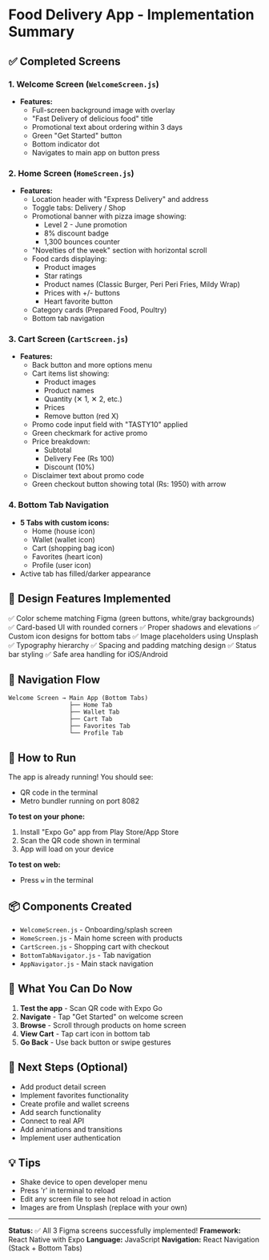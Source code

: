# Food Delivery App - Implementation Summary

## ✅ Completed Screens

### 1. Welcome Screen (`WelcomeScreen.js`)
- **Features:**
  - Full-screen background image with overlay
  - "Fast Delivery of delicious food" title
  - Promotional text about ordering within 3 days
  - Green "Get Started" button
  - Bottom indicator dot
  - Navigates to main app on button press

### 2. Home Screen (`HomeScreen.js`)
- **Features:**
  - Location header with "Express Delivery" and address
  - Toggle tabs: Delivery / Shop
  - Promotional banner with pizza image showing:
    - Level 2 - June promotion
    - 8% discount badge
    - 1,300 bounces counter
  - "Novelties of the week" section with horizontal scroll
  - Food cards displaying:
    - Product images
    - Star ratings
    - Product names (Classic Burger, Peri Peri Fries, Mildy Wrap)
    - Prices with +/- buttons
    - Heart favorite button
  - Category cards (Prepared Food, Poultry)
  - Bottom tab navigation

### 3. Cart Screen (`CartScreen.js`)
- **Features:**
  - Back button and more options menu
  - Cart items list showing:
    - Product images
    - Product names
    - Quantity (✕ 1, ✕ 2, etc.)
    - Prices
    - Remove button (red X)
  - Promo code input field with "TASTY10" applied
  - Green checkmark for active promo
  - Price breakdown:
    - Subtotal
    - Delivery Fee (Rs 100)
    - Discount (10%)
  - Disclaimer text about promo code
  - Green checkout button showing total (Rs: 1950) with arrow

### 4. Bottom Tab Navigation
- **5 Tabs with custom icons:**
  - Home (house icon)
  - Wallet (wallet icon)
  - Cart (shopping bag icon)
  - Favorites (heart icon)
  - Profile (user icon)
- Active tab has filled/darker appearance

## 🎨 Design Features Implemented

✅ Color scheme matching Figma (green buttons, white/gray backgrounds)
✅ Card-based UI with rounded corners
✅ Proper shadows and elevations
✅ Custom icon designs for bottom tabs
✅ Image placeholders using Unsplash
✅ Typography hierarchy
✅ Spacing and padding matching design
✅ Status bar styling
✅ Safe area handling for iOS/Android

## 📱 Navigation Flow

```
Welcome Screen → Main App (Bottom Tabs)
                 ├── Home Tab
                 ├── Wallet Tab
                 ├── Cart Tab
                 ├── Favorites Tab
                 └── Profile Tab
```

## 🚀 How to Run

The app is already running! You should see:
- QR code in the terminal
- Metro bundler running on port 8082

**To test on your phone:**
1. Install "Expo Go" app from Play Store/App Store
2. Scan the QR code shown in terminal
3. App will load on your device

**To test on web:**
- Press `w` in the terminal

## 📦 Components Created

- `WelcomeScreen.js` - Onboarding/splash screen
- `HomeScreen.js` - Main home screen with products
- `CartScreen.js` - Shopping cart with checkout
- `BottomTabNavigator.js` - Tab navigation
- `AppNavigator.js` - Main stack navigation

## 🔄 What You Can Do Now

1. **Test the app** - Scan QR code with Expo Go
2. **Navigate** - Tap "Get Started" on welcome screen
3. **Browse** - Scroll through products on home screen
4. **View Cart** - Tap cart icon in bottom tab
5. **Go Back** - Use back button or swipe gestures

## 🎯 Next Steps (Optional)

- Add product detail screen
- Implement favorites functionality
- Create profile and wallet screens
- Add search functionality
- Connect to real API
- Add animations and transitions
- Implement user authentication

## 💡 Tips

- Shake device to open developer menu
- Press 'r' in terminal to reload
- Edit any screen file to see hot reload in action
- Images are from Unsplash (replace with your own)

---

**Status:** ✅ All 3 Figma screens successfully implemented!
**Framework:** React Native with Expo
**Language:** JavaScript
**Navigation:** React Navigation (Stack + Bottom Tabs)
